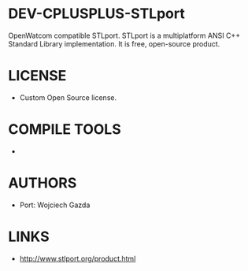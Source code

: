 DEV-CPLUSPLUS-STLport
=====================

OpenWatcom compatible STLport. 	STLport is a multiplatform ANSI C++ Standard Library implementation. It is free, open-source product.


LICENSE
===============
* Custom Open Source license.

COMPILE TOOLS
===============
* 

AUTHORS
===============
* Port: Wojciech Gazda 

LINKS
===============
* http://www.stlport.org/product.html
